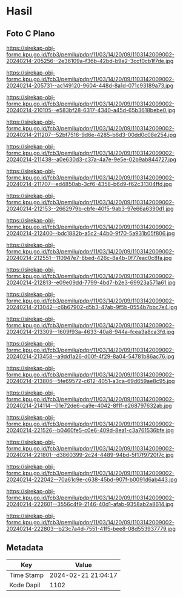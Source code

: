 # Hasil

## Foto C Plano

https://sirekap-obj-formc.kpu.go.id/fcb3/pemilu/pdpr/11/03/14/20/09/1103142009002-20240214-205256--2e36109a-f36b-42bd-b9e2-3ccf0cb1f7de.jpg

https://sirekap-obj-formc.kpu.go.id/fcb3/pemilu/pdpr/11/03/14/20/09/1103142009002-20240214-205731--ac149120-9604-448d-8a1d-071c93189a73.jpg

https://sirekap-obj-formc.kpu.go.id/fcb3/pemilu/pdpr/11/03/14/20/09/1103142009002-20240214-210105--e583bf28-6317-4340-a45d-65b3618bebe0.jpg

https://sirekap-obj-formc.kpu.go.id/fcb3/pemilu/pdpr/11/03/14/20/09/1103142009002-20240214-211207--52bf7516-9d6e-4285-b6d3-00dd0c08e254.jpg

https://sirekap-obj-formc.kpu.go.id/fcb3/pemilu/pdpr/11/03/14/20/09/1103142009002-20240214-211438--a0e630d3-c37a-4a7e-9e5e-02b9ab844727.jpg

https://sirekap-obj-formc.kpu.go.id/fcb3/pemilu/pdpr/11/03/14/20/09/1103142009002-20240214-211707--ed4850ab-3cf6-4358-b6d9-f62c31304ffd.jpg

https://sirekap-obj-formc.kpu.go.id/fcb3/pemilu/pdpr/11/03/14/20/09/1103142009002-20240214-212153--2662979b-cbfe-40f5-9ab3-97e66a6390d1.jpg

https://sirekap-obj-formc.kpu.go.id/fcb3/pemilu/pdpr/11/03/14/20/09/1103142009002-20240214-212400--bdc1882b-a5c2-44b0-9f70-5a931b05f806.jpg

https://sirekap-obj-formc.kpu.go.id/fcb3/pemilu/pdpr/11/03/14/20/09/1103142009002-20240214-212551--110947e7-8bed-426c-8a4b-0f77eac0c8fa.jpg

https://sirekap-obj-formc.kpu.go.id/fcb3/pemilu/pdpr/11/03/14/20/09/1103142009002-20240214-212813--e09e09dd-7799-4bd7-b2e3-69923a571a61.jpg

https://sirekap-obj-formc.kpu.go.id/fcb3/pemilu/pdpr/11/03/14/20/09/1103142009002-20240214-213042--c6b67902-d5b3-47ab-9f5b-0554b7bbc7e4.jpg

https://sirekap-obj-formc.kpu.go.id/fcb3/pemilu/pdpr/11/03/14/20/09/1103142009002-20240214-213309--1609f93a-4633-40a8-944a-fcea3a8ca3fd.jpg

https://sirekap-obj-formc.kpu.go.id/fcb3/pemilu/pdpr/11/03/14/20/09/1103142009002-20240214-213458--a9dd1a26-d00f-4f29-8a04-54781b86ac76.jpg

https://sirekap-obj-formc.kpu.go.id/fcb3/pemilu/pdpr/11/03/14/20/09/1103142009002-20240214-213806--5fe69572-c612-4051-a3ca-69d659ae8c95.jpg

https://sirekap-obj-formc.kpu.go.id/fcb3/pemilu/pdpr/11/03/14/20/09/1103142009002-20240214-214114--01e72de6-ca9e-4042-8f1f-e268797632ab.jpg

https://sirekap-obj-formc.kpu.go.id/fcb3/pemilu/pdpr/11/03/14/20/09/1103142009002-20240214-221526--b0460fe5-c0e6-409d-8ea1-c3a761536bfe.jpg

https://sirekap-obj-formc.kpu.go.id/fcb3/pemilu/pdpr/11/03/14/20/09/1103142009002-20240214-221801--d3860399-2c24-4489-94bd-5f17f9720f7c.jpg

https://sirekap-obj-formc.kpu.go.id/fcb3/pemilu/pdpr/11/03/14/20/09/1103142009002-20240214-222042--70a61c9e-c638-45bd-907f-b0091d6ab443.jpg

https://sirekap-obj-formc.kpu.go.id/fcb3/pemilu/pdpr/11/03/14/20/09/1103142009002-20240214-222601--3556c4f9-2146-40d1-afab-9358ab2a8614.jpg

https://sirekap-obj-formc.kpu.go.id/fcb3/pemilu/pdpr/11/03/14/20/09/1103142009002-20240214-222803--b23c7a4d-7551-41f5-bee8-08d553937779.jpg


## Metadata

| Key        | Value               |
| ---------- | ------------------- |
| Time Stamp | 2024-02-21 21:04:17 |
| Kode Dapil | 1102                |



